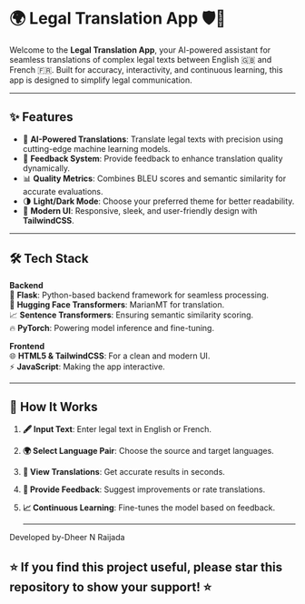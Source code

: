 # 🌍 Legal Translation App 🛡️📜

Welcome to the **Legal Translation App**, your AI-powered assistant for seamless translations of complex legal texts between English 🇬🇧 and French 🇫🇷. Built for accuracy, interactivity, and continuous learning, this app is designed to simplify legal communication. 

---

## ✨ Features

- 🤖 **AI-Powered Translations**: Translate legal texts with precision using cutting-edge machine learning models.
- 📝 **Feedback System**: Provide feedback to enhance translation quality dynamically.
- 📊 **Quality Metrics**: Combines BLEU scores and semantic similarity for accurate evaluations.
- 🌗 **Light/Dark Mode**: Choose your preferred theme for better readability.
- 🎨 **Modern UI**: Responsive, sleek, and user-friendly design with **TailwindCSS**.

---

## 🛠️ Tech Stack

**Backend**  
🔧 **Flask**: Python-based backend framework for seamless processing.  
🧠 **Hugging Face Transformers**: MarianMT for translation.  
📈 **Sentence Transformers**: Ensuring semantic similarity scoring.  
🔥 **PyTorch**: Powering model inference and fine-tuning.

**Frontend**  
🌐 **HTML5 & TailwindCSS**: For a clean and modern UI.  
⚡ **JavaScript**: Making the app interactive.

---

## 🎯 How It Works

1. **🖋️ Input Text**: Enter legal text in English or French.  
2. **🌍 Select Language Pair**: Choose the source and target languages.  
3. **📜 View Translations**: Get accurate results in seconds.  
4. **🤝 Provide Feedback**: Suggest improvements or rate translations.  
5. **📈 Continuous Learning**: Fine-tunes the model based on feedback.

   ---
Developed by-Dheer N Raijada 
## ⭐️ If you find this project useful, please star this repository to show your support! ⭐️
